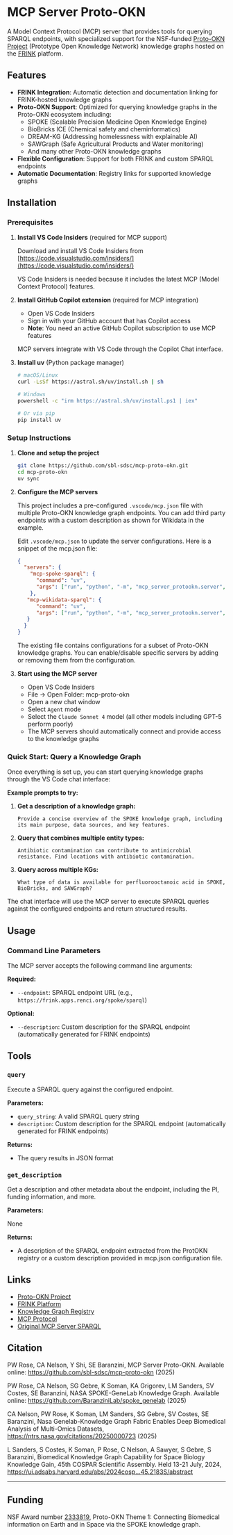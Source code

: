 # MCP Server Proto-OKN

A Model Context Protocol (MCP) server that provides tools for querying SPARQL endpoints, with specialized support for the NSF-funded [Proto-OKN Project](https://www.proto-okn.net/) (Prototype Open Knowledge Network) knowledge graphs hosted on the [FRINK](https://frink.renci.org/) platform.

## Features

- **FRINK Integration**: Automatic detection and documentation linking for FRINK-hosted knowledge graphs
- **Proto-OKN Support**: Optimized for querying knowledge graphs in the Proto-OKN ecosystem including:
  - SPOKE (Scalable Precision Medicine Open Knowledge Engine)
  - BioBricks ICE (Chemical safety and cheminformatics)
  - DREAM-KG (Addressing homelessness with explainable AI)
  - SAWGraph (Safe Agricultural Products and Water monitoring)
  - And many other Proto-OKN knowledge graphs
- **Flexible Configuration**: Support for both FRINK and custom SPARQL endpoints
- **Automatic Documentation**: Registry links for supported knowledge graphs

## Installation

### Prerequisites

1. **Install VS Code Insiders** (required for MCP support)
   
   Download and install VS Code Insiders from [https://code.visualstudio.com/insiders/](https://code.visualstudio.com/insiders/)
   
   VS Code Insiders is needed because it includes the latest MCP (Model Context Protocol) features.

2. **Install GitHub Copilot extension** (required for MCP integration)
   
   - Open VS Code Insiders
   - Sign in with your GitHub account that has Copilot access
   - **Note**: You need an active GitHub Copilot subscription to use MCP features
   
   MCP servers integrate with VS Code through the Copilot Chat interface.

3. **Install uv** (Python package manager)
   
   ```bash
   # macOS/Linux
   curl -LsSf https://astral.sh/uv/install.sh | sh
   
   # Windows
   powershell -c "irm https://astral.sh/uv/install.ps1 | iex"
   
   # Or via pip
   pip install uv
   ```

### Setup Instructions

1. **Clone and setup the project**

   ```bash
   git clone https://github.com/sbl-sdsc/mcp-proto-okn.git
   cd mcp-proto-okn
   uv sync
   ```

2. **Configure the MCP servers**

   This project includes a pre-configured `.vscode/mcp.json` file with multiple Proto-OKN knowledge graph endpoints. You can add third party endpoints with a custom description as shown for Wikidata in the example.

   Edit `.vscode/mcp.json` to update the server configurations. Here is a snippet of the mcp.json file:

   ```json
   {
     "servers": {
       "mcp-spoke-sparql": {
         "command": "uv",
         "args": ["run", "python", "-m", "mcp_server_protookn.server", "--endpoint", "https://frink.apps.renci.org/spoke/sparql"]
       },
      "mcp-wikidata-sparql": {
         "command": "uv",
         "args": ["run", "python", "-m", "mcp_server_protookn.server", "--endpoint", "https://query.wikidata.org/sparql", "--description", "Access to Wikidata's knowledge graph"]
      }
     }
   }
   ```

   The existing file contains configurations for a subset of Proto-OKN knowledge graphs. You can enable/disable specific servers by adding or removing them from the configuration.

3. **Start using the MCP server**

   - Open VS Code Insiders
   - File -> Open Folder: mcp-proto-okn
   - Open a new chat window
   - Select `Agent` mode
   - Select the `Claude Sonnet 4` model (all other models including GPT-5 perform poorly)
   - The MCP servers should automatically connect and provide access to the knowledge graphs

### Quick Start: Query a Knowledge Graph

Once everything is set up, you can start querying knowledge graphs through the VS Code chat interface:

**Example prompts to try:**

1. **Get a description of a knowledge graph:**
   ```
   Provide a concise overview of the SPOKE knowledge graph, including its main purpose, data sources, and key features.
   ```
2. **Query that combines multiple entity types:**
   ```
   Antibiotic contamination can contribute to antimicrobial resistance. Find locations with antibiotic contamination.
   ```

3. **Query across multiple KGs:**
   ```
   What type of data is available for perfluorooctanoic acid in SPOKE, BioBricks, and SAWGraph?
   ```


The chat interface will use the MCP server to execute SPARQL queries against the configured endpoints and return structured results.

## Usage

### Command Line Parameters

The MCP server accepts the following command line arguments:

**Required:**
- `--endpoint`: SPARQL endpoint URL (e.g., `https://frink.apps.renci.org/spoke/sparql`)

**Optional:**
- `--description`: Custom description for the SPARQL endpoint (automatically generated for FRINK endpoints)

## Tools

### `query`

Execute a SPARQL query against the configured endpoint.

**Parameters:**

- `query_string`: A valid SPARQL query string
- `description`: Custom description for the SPARQL endpoint (automatically generated for FRINK endpoints)

**Returns:**

- The query results in JSON format

### `get_description`

Get a description and other metadata about the endpoint, including the PI, funding information, and more.


**Parameters:**

None

**Returns:**

- A description of the SPARQL endpoint extracted from the ProtOKN registry or a custom description provided in mcp.json configuration file.


## Links

- [Proto-OKN Project](https://www.proto-okn.net/)
- [FRINK Platform](https://frink.renci.org/)
- [Knowledge Graph Registry](https://frink.renci.org/registry/)
- [MCP Protocol](https://modelcontextprotocol.io/)
- [Original MCP Server SPARQL](https://github.com/ekzhu/mcp-server-sparql/)


## Citation
PW Rose, CA Nelson, Y Shi, SE Baranzini, MCP Server Proto-OKN. Available online: https://github.com/sbl-sdsc/mcp-proto-okn (2025)

PW Rose, CA Nelson, SG Gebre, K Soman, KA Grigorev, LM Sanders, SV Costes, SE Baranzini, NASA SPOKE-GeneLab Knowledge Graph. Available online: https://github.com/BaranziniLab/spoke_genelab (2025)

CA Nelson, PW Rose, K Soman, LM Sanders, SG Gebre, SV Costes, SE Baranzini, Nasa Genelab-Knowledge Graph Fabric Enables Deep Biomedical Analysis of Multi-Omics Datasets, https://ntrs.nasa.gov/citations/20250000723 (2025)

L Sanders, S Costes, K Soman, P Rose, C Nelson, A Sawyer, S Gebre, S Baranzini, Biomedical Knowledge Graph Capability for Space Biology Knowledge Gain, 45th COSPAR Scientific Assembly. Held 13-21 July, 2024, https://ui.adsabs.harvard.edu/abs/2024cosp...45.2183S/abstract

------

## Funding
NSF Award number [2333819](https://www.nsf.gov/awardsearch/showAward?AWD_ID=2333819), Proto-OKN Theme 1: Connecting Biomedical information on Earth and in Space via the SPOKE knowledge graph.